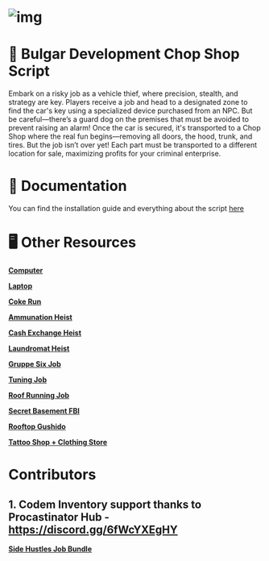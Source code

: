 # ![img](https://r2.fivemanage.com/pub/5otn77q7hr6a.png)

# 👻 Bulgar Development Chop Shop Script

Embark on a risky job as a vehicle thief, where precision, stealth, and strategy are key. Players receive a job and head to a designated zone to find the car's key using a specialized device purchased from an NPC. But be careful—there’s a guard dog on the premises that must be avoided to prevent raising an alarm! Once the car is secured, it's transported to a Chop Shop where the real fun begins—removing all doors, the hood, trunk, and tires. But the job isn’t over yet! Each part must be transported to a different location for sale, maximizing profits for your criminal enterprise.

# 📙 Documentation

You can find the installation guide and everything about the script [here](https://docs.bulgar.dev/)

# 🖥️ Other Resources

**[Computer](https://store.bulgar.dev/package/6271545)**

**[Laptop](https://store.bulgar.dev/package/6277787)**

**[Coke Run](https://store.bulgar.dev/package/6277794)**

**[Ammunation Heist](https://store.bulgar.dev/package/6277799)**

**[Cash Exchange Heist](https://store.bulgar.dev/package/6277795)**

**[Laundromat Heist](https://store.bulgar.dev/package/6277801)**

**[Gruppe Six Job](https://store.bulgar.dev/package/6385392)**

**[Tuning Job](https://store.bulgar.dev/package/6379474)**

**[Roof Running Job](https://store.bulgar.dev/package/6361549)**

**[Secret Basement FBI](https://store.bulgar.dev/package/6347490)**

**[Rooftop Gushido](https://store.bulgar.dev/package/6347485)**

**[Tattoo Shop + Clothing Store](https://store.bulgar.dev/package/6347469)**

# Contributors
## 1. Codem Inventory support thanks to Procastinator Hub - https://discord.gg/6fWcYXEgHY
**[Side Hustles Job Bundle](https://store.bulgar.dev/package/6385396)**
